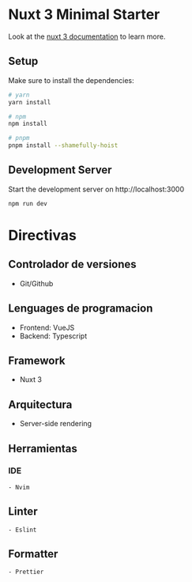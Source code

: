# Nuxt 3 Minimal Starter

Look at the [nuxt 3 documentation](https://v3.nuxtjs.org) to learn more.

## Setup

Make sure to install the dependencies:

```bash
# yarn
yarn install

# npm
npm install

# pnpm
pnpm install --shamefully-hoist
```

## Development Server

Start the development server on http://localhost:3000

```bash
npm run dev
```

# Directivas

## Controlador de versiones
  - Git/Github
## Lenguages de programacion
  - Frontend: VueJS
  - Backend: Typescript
## Framework
  - Nuxt 3
## Arquitectura
  - Server-side rendering
## Herramientas
  ### IDE
    - Nvim
  ## Linter
    - Eslint
  ## Formatter
    - Prettier

 
